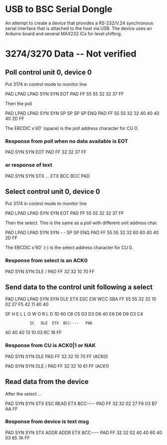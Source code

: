 USB to BSC Serial Dongle
========================

An attempt to create a device that provides a RS-232/V.24 synchronous serial interface
that is attached to the host via USB. The device uses an Arduino board and several
MAX232 ICs for level shifting.

3274/3270 Data -- Not verified
==============================

Poll control unit 0, device 0
------------------------------

Put 3174 in control mode to monitor line

PAD  LPAD LPAD SYN  SYN  EOT  PAD
FF   55   55   32   32   37   FF

Then the poll

PAD  LPAD LPAD SYN  SYN  SP   SP   SP   SP   ENQ  PAD
FF   55   55   32   32   40   40   40   40   2D   FF

The EBCDIC x'40' (space) is the poll address character for CU 0.

### Response from poll when no data available is EOT

PAD  SYN  SYN  EOT  PAD
FF   32   32   37   FF

### or response of text

PAD  SYN  SYN  STX  ...  ETX  BCC  BCC  PAD



Select control unit 0, device 0
-------------------------------

Put 3174 in control mode to monitor line

PAD  LPAD LPAD SYN  SYN  EOT  PAD
FF   55   55   32   32   37   FF

Then the select. This is the same as a poll with different unit address char.

PAD  LPAD LPAD SYN  SYN  -    -    SP   SP   ENQ  PAD
FF   55   55   32   32   60   60   40   40   2D   FF

The EBCDIC x'60' (-) is the select address character for CU 0.

### Response from select is an ACK0

PAD  SYN  SYN  DLE  /    PAD
FF   32   32   10   70   FF





Send data to the control unit following a select
------------------------------------------------

PAD  LPAD LPAD SYN  SYN  DLE  STX  ESC  EW   WCC  SBA
FF   55   55   32   32   10   02   27   F5   42   11   40   40

SF        H    E    L    L    O         W    O    R    L    D
1D   60   C8   C5   D3   D3   D6   40   E6   D6   D9   D3   C4

               IC   DLE  ETX  BCC----   PAD
40   40   40   13   10   03   6C   16   FF

### Response from CU is ACK0|1 or NAK

PAD  SYN  SYN  DLE      PAD
FF   32   32   10   70   FF     (ACK0)

PAD  SYN  SYN  DLE  /    PAD
FF   32   32   10   61   FF     (ACK1)



Read data from the device
-------------------------

After the select ...

PAD  SYN  SYN  STX  ESC  READ ETX  BCC----   PAD
FF   32   32   02   27   F6   03   B7   AA   FF

### Response from device is text msg

PAD  SYN  SYN  STX  ADDR ADDR           ETX  BCC----   PAD
FF   32   32   02   40   40   60   40   03   65   7A   FF


